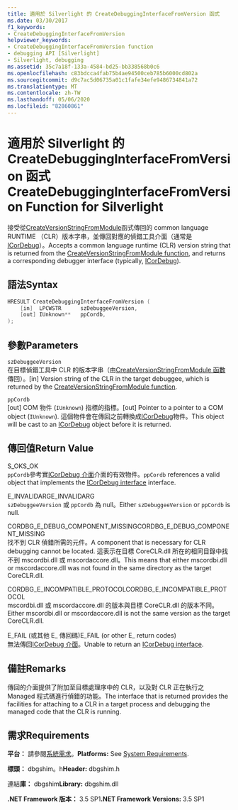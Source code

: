 ```yaml
---
title: 適用於 Silverlight 的 CreateDebuggingInterfaceFromVersion 函式
ms.date: 03/30/2017
f1_keywords:
- CreateDebuggingInterfaceFromVersion
helpviewer_keywords:
- CreateDebuggingInterfaceFromVersion function
- debugging API [Silverlight]
- Silverlight, debugging
ms.assetid: 35c7a18f-133a-4584-bd25-bb338568b0c6
ms.openlocfilehash: c83bdcca4fab75b4ae94500ceb785b6000cd802a
ms.sourcegitcommit: d9c7ac5d06735a01c1fafe34efe9486734841a72
ms.translationtype: MT
ms.contentlocale: zh-TW
ms.lasthandoff: 05/06/2020
ms.locfileid: "82860861"
---
```

# <a name="createdebugginginterfacefromversion-function-for-silverlight"></a><span data-ttu-id="dd13a-102">適用於 Silverlight 的 CreateDebuggingInterfaceFromVersion 函式</span><span class="sxs-lookup"><span data-stu-id="dd13a-102">CreateDebuggingInterfaceFromVersion Function for Silverlight</span></span>
<span data-ttu-id="dd13a-103">接受從[CreateVersionStringFromModule](createversionstringfrommodule-function.md)函式傳回的 common language RUNTIME （CLR）版本字串，並傳回對應的偵錯工具介面（通常是[ICorDebug](icordebug-interface.md)）。</span><span class="sxs-lookup"><span data-stu-id="dd13a-103">Accepts a common language runtime (CLR) version string that is returned from the [CreateVersionStringFromModule function](createversionstringfrommodule-function.md), and returns a corresponding debugger interface (typically, [ICorDebug](icordebug-interface.md)).</span></span>  
  
## <a name="syntax"></a><span data-ttu-id="dd13a-104">語法</span><span class="sxs-lookup"><span data-stu-id="dd13a-104">Syntax</span></span>  
  
```cpp  
HRESULT CreateDebuggingInterfaceFromVersion (  
    [in]  LPCWSTR      szDebuggeeVersion,  
    [out] IUnknown**   ppCordb,  
);  
```  
  
## <a name="parameters"></a><span data-ttu-id="dd13a-105">參數</span><span class="sxs-lookup"><span data-stu-id="dd13a-105">Parameters</span></span>  
 `szDebuggeeVersion`  
 <span data-ttu-id="dd13a-106">在目標偵錯工具中 CLR 的版本字串（由[CreateVersionStringFromModule 函數](createversionstringfrommodule-function.md)傳回）。</span><span class="sxs-lookup"><span data-stu-id="dd13a-106">[in] Version string of the CLR in the target debuggee, which is returned by the [CreateVersionStringFromModule function](createversionstringfrommodule-function.md).</span></span>  
  
 `ppCordb`  
 <span data-ttu-id="dd13a-107">[out] COM 物件 (`IUnknown`) 指標的指標。</span><span class="sxs-lookup"><span data-stu-id="dd13a-107">[out] Pointer to a pointer to a COM object (`IUnknown`).</span></span> <span data-ttu-id="dd13a-108">這個物件會在傳回之前轉換成[ICorDebug](icordebug-interface.md)物件。</span><span class="sxs-lookup"><span data-stu-id="dd13a-108">This object will be cast to an [ICorDebug](icordebug-interface.md) object before it is returned.</span></span>  
  
## <a name="return-value"></a><span data-ttu-id="dd13a-109">傳回值</span><span class="sxs-lookup"><span data-stu-id="dd13a-109">Return Value</span></span>  
 <span data-ttu-id="dd13a-110">S_OK</span><span class="sxs-lookup"><span data-stu-id="dd13a-110">S_OK</span></span>  
 <span data-ttu-id="dd13a-111">`ppCordb`參考實[ICorDebug 介面](icordebug-interface.md)介面的有效物件。</span><span class="sxs-lookup"><span data-stu-id="dd13a-111">`ppCordb` references a valid object that implements the [ICorDebug interface](icordebug-interface.md) interface.</span></span>  
  
 <span data-ttu-id="dd13a-112">E_INVALIDARG</span><span class="sxs-lookup"><span data-stu-id="dd13a-112">E_INVALIDARG</span></span>  
 <span data-ttu-id="dd13a-113">`szDebuggeeVersion` 或 `ppCordb` 為 null。</span><span class="sxs-lookup"><span data-stu-id="dd13a-113">Either `szDebuggeeVersion` or `ppCordb` is null.</span></span>  
  
 <span data-ttu-id="dd13a-114">CORDBG_E_DEBUG_COMPONENT_MISSING</span><span class="sxs-lookup"><span data-stu-id="dd13a-114">CORDBG_E_DEBUG_COMPONENT_MISSING</span></span>  
 <span data-ttu-id="dd13a-115">找不到 CLR 偵錯所需的元件。</span><span class="sxs-lookup"><span data-stu-id="dd13a-115">A component that is necessary for CLR debugging cannot be located.</span></span> <span data-ttu-id="dd13a-116">這表示在目標 CoreCLR.dll 所在的相同目錄中找不到 mscordbi.dll 或 mscordaccore.dll。</span><span class="sxs-lookup"><span data-stu-id="dd13a-116">This means that either mscordbi.dll or mscordaccore.dll was not found in the same directory as the target CoreCLR.dll.</span></span>  
  
 <span data-ttu-id="dd13a-117">CORDBG_E_INCOMPATIBLE_PROTOCOL</span><span class="sxs-lookup"><span data-stu-id="dd13a-117">CORDBG_E_INCOMPATIBLE_PROTOCOL</span></span>  
 <span data-ttu-id="dd13a-118">mscordbi.dll 或 mscordaccore.dll 的版本與目標 CoreCLR.dll 的版本不同。</span><span class="sxs-lookup"><span data-stu-id="dd13a-118">Either mscordbi.dll or mscordaccore.dll is not the same version as the target CoreCLR.dll.</span></span>  
  
 <span data-ttu-id="dd13a-119">E_FAIL (或其他 E_ 傳回碼)</span><span class="sxs-lookup"><span data-stu-id="dd13a-119">E_FAIL (or other E_ return codes)</span></span>  
 <span data-ttu-id="dd13a-120">無法傳回[ICorDebug 介面](icordebug-interface.md)。</span><span class="sxs-lookup"><span data-stu-id="dd13a-120">Unable to return an [ICorDebug interface](icordebug-interface.md).</span></span>  
  
## <a name="remarks"></a><span data-ttu-id="dd13a-121">備註</span><span class="sxs-lookup"><span data-stu-id="dd13a-121">Remarks</span></span>  
 <span data-ttu-id="dd13a-122">傳回的介面提供了附加至目標處理序中的 CLR，以及對 CLR 正在執行之 Managed 程式碼進行偵錯的功能。</span><span class="sxs-lookup"><span data-stu-id="dd13a-122">The interface that is returned provides the facilities for attaching to a CLR in a target process and debugging the managed code that the CLR is running.</span></span>  
  
## <a name="requirements"></a><span data-ttu-id="dd13a-123">需求</span><span class="sxs-lookup"><span data-stu-id="dd13a-123">Requirements</span></span>  
 <span data-ttu-id="dd13a-124">**平台：** 請參閱[系統需求](../../get-started/system-requirements.md)。</span><span class="sxs-lookup"><span data-stu-id="dd13a-124">**Platforms:** See [System Requirements](../../get-started/system-requirements.md).</span></span>  
  
 <span data-ttu-id="dd13a-125">**標頭：** dbgshim。h</span><span class="sxs-lookup"><span data-stu-id="dd13a-125">**Header:** dbgshim.h</span></span>  
  
 <span data-ttu-id="dd13a-126">連結**庫：** dbgshim</span><span class="sxs-lookup"><span data-stu-id="dd13a-126">**Library:** dbgshim.dll</span></span>  
  
 <span data-ttu-id="dd13a-127">**.NET Framework 版本：** 3.5 SP1</span><span class="sxs-lookup"><span data-stu-id="dd13a-127">**.NET Framework Versions:** 3.5 SP1</span></span>
